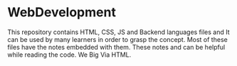 # WebDevelopment
This repository contains HTML, CSS, JS and Backend languages files and It can be used by many learners in order to grasp the concept. Most of these files have the notes embedded with them. These notes and can be helpful while reading the code. We Big Via HTML.
